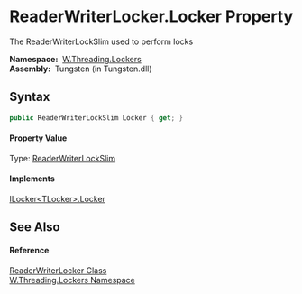 ReaderWriterLocker.Locker Property
==================================
   The ReaderWriterLockSlim used to perform locks

  **Namespace:**  [W.Threading.Lockers][1]  
  **Assembly:**  Tungsten (in Tungsten.dll)

Syntax
------

```csharp
public ReaderWriterLockSlim Locker { get; }
```

#### Property Value
Type: [ReaderWriterLockSlim][2]
#### Implements
[ILocker&lt;TLocker>.Locker][3]  


See Also
--------

#### Reference
[ReaderWriterLocker Class][4]  
[W.Threading.Lockers Namespace][1]  

[1]: ../README.md
[2]: http://msdn.microsoft.com/en-us/library/bb300132
[3]: ../ILocker_1/Locker.md
[4]: README.md